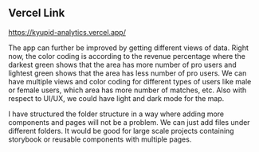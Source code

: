 ## Vercel Link

https://kyupid-analytics.vercel.app/

The app can further be improved by getting different views of data. Right now, the color coding is according to the revenue percentage where the darkest green shows that the area has more number of pro users and lightest green shows that the area has less number of pro users. We can have multiple views and color coding for different types of users like male or female users, which area has more number of matches, etc. Also with respect to UI/UX, we could have light and dark mode for the map.

I have structured the folder structure in a way where adding more components and pages will not be a problem. We can just add files under different folders. It would be good for large scale projects containing storybook or reusable components with multiple pages.
